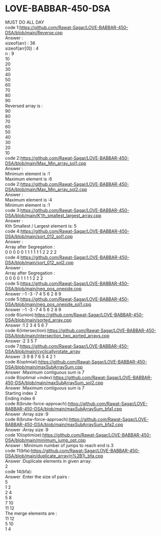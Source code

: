 # LOVE-BABBAR-450-DSA
MUST DO ALL DAY<br>
code 1:https://github.com/Rawat-Sagar/LOVE-BABBAR-450-DSA/blob/main/Reverse.cpp<br>
Answer : <br>
sizeof(arr) : 36 <br>
sizeof(arr[0]) : 4 <br>
n : 9<br>
10 <br>
20 <br>
30 <br>
40 <br>
50 <br>
60 <br>
70 <br>
80 <br>
90 <br>
Reversed array is :<br>
90 <br>
80 <br>
70 <br>
60 <br>
50 <br>
40 <br>
30 <br>
20 <br>
10 <br>
code 2:https://github.com/Rawat-Sagar/LOVE-BABBAR-450-DSA/blob/main/Max_Min_array_sol1.cpp<br>
Answer :<br>
Minimum element is :1<br>
Maximum element is :6<br>
code 2:https://github.com/Rawat-Sagar/LOVE-BABBAR-450-DSA/blob/main/Max_Min_array_sol2.cpp<br>
Answer :<br>
Maximum element is :4<br>
Minimum element is :1<br>
code 3:https://github.com/Rawat-Sagar/LOVE-BABBAR-450-DSA/blob/main/K'th_smallest_largest_array.cpp<br>
Answer :<br>
Kth Smallest / Largest element is: 5<br>
code 4:https://github.com/Rawat-Sagar/LOVE-BABBAR-450-DSA/blob/main/sort_012_sol1.cpp<br>
Answer :<br>
Array after Segregation : <br>
0 0 0 0 0 1 1 1 1 1 1 2 2 2 2 <br>
code 4:https://github.com/Rawat-Sagar/LOVE-BABBAR-450-DSA/blob/main/sort_012_sol2.cpp<br>
Answer :<br>
Array after Segregation :<br>
0 0 0 0 1 1 1 1 2 2 2 <br>
code 5:https://github.com/Rawat-Sagar/LOVE-BABBAR-450-DSA/blob/main/neg_pos_oneside.cpp<br>
Answer :-1 -3 -7 4 5 6 2 8 9 <br>
code 5:https://github.com/Rawat-Sagar/LOVE-BABBAR-450-DSA/blob/main/neg_pos_oneside_sol1.cpp<br>
Answer :-1 -3 -7 4 5 6 2 8 9 <br>
code 6(union):https://github.com/Rawat-Sagar/LOVE-BABBAR-450-DSA/blob/main/sorted_array.cpp<br>
Answer :1 2 3 4 5 6 7 <br>
code 6(intersection):https://github.com/Rawat-Sagar/LOVE-BABBAR-450-DSA/blob/main/intersection_two_aorted_arrays.cpp<br>
Answer :2 3 5 7 <br>
code 7:https://github.com/Rawat-Sagar/LOVE-BABBAR-450-DSA/blob/main/cyclicallyrotate_array<br>
Answer :3 9 8 7 6 5 4 2 1 <br>
code 8(optmial):https://github.com/Rawat-Sagar/LOVE-BABBAR-450-DSA/blob/main/maxSubArraySum.cpp<br>
Answer :Maximum contiguous sum is 7<br>
code 8(optimal +index):https://github.com/Rawat-Sagar/LOVE-BABBAR-450-DSA/blob/main/maxSubArraySum_sol2.cpp<br>
Answer :Maximum contiguous sum is 7 <br>
Starting index 2 <br>
Ending index 6 <br>
code 8(brute-force-approach):https://github.com/Rawat-Sagar/LOVE-BABBAR-450-DSA/blob/main/maxSubArraySum_bfa1.cpp<br>
Answer :Array size :9<br>
code 8(brutw-force-approach):https://github.com/Rawat-Sagar/LOVE-BABBAR-450-DSA/blob/main/maxSubArraySum_bfa2.cpp<br>
Answer :Array size :9<br>
code 10(optimize):https://github.com/Rawat-Sagar/LOVE-BABBAR-450-DSA/blob/main/minimum_jump_opt.cpp<br>
Answer : Minimum number of jumps to reach end is 3<br>
code 11(bfa):https://github.com/Rawat-Sagar/LOVE-BABBAR-450-DSA/blob/main/duplicate_array(n%2B1)_bfa.cpp<br>
Answer :Duplicate elements in given array: <br>
2 <br>
code 14(bfa):<br>
Answer :Enter the size of pairs :<br>
5<br>
1 2<br>
2 4<br>
5 8<br>
7 10<br>
11 12<br>
The merge elements are :<br>
11 12<br>
5 10<br>
1 4<br>
